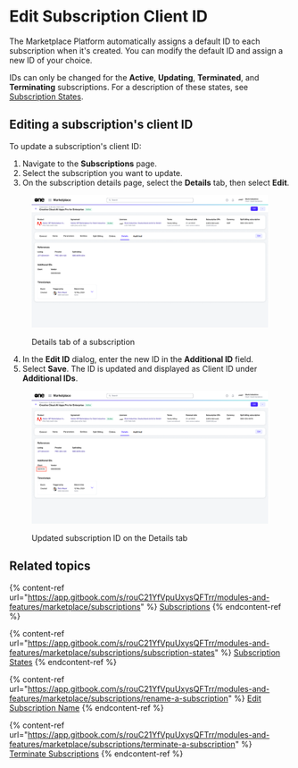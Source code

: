 # Edit Subscription Client ID

The Marketplace Platform automatically assigns a default ID to each subscription when it's created. You can modify the default ID and assign a new ID of your choice.

IDs can only be changed for the **Active**, **Updating**, **Terminated**, and **Terminating** subscriptions. For a description of these states, see [Subscription States](subscription-states.md).

## Editing a subscription's client ID

To update a subscription's client ID:

1. Navigate to the **Subscriptions** page.
2. Select the subscription you want to update.
3. On the subscription details page, select the **Details** tab, then select **Edit**.&#x20;

<figure><img src="../../../.gitbook/assets/subscription_details_tab.png" alt=""><figcaption><p>Details tab of a subscription</p></figcaption></figure>

4. In the **Edit ID** dialog, enter the new ID in the **Additional ID** field.&#x20;
5. Select **Save**. The ID is updated and displayed as Client ID under **Additional IDs**.&#x20;

<figure><img src="../../../.gitbook/assets/subscription_additional_ID.png" alt=""><figcaption><p>Updated subscription ID on the Details tab</p></figcaption></figure>

## Related topics

{% content-ref url="https://app.gitbook.com/s/rouC21YfVpuUxysQFTrr/modules-and-features/marketplace/subscriptions" %}
[Subscriptions](https://app.gitbook.com/s/rouC21YfVpuUxysQFTrr/modules-and-features/marketplace/subscriptions)
{% endcontent-ref %}

{% content-ref url="https://app.gitbook.com/s/rouC21YfVpuUxysQFTrr/modules-and-features/marketplace/subscriptions/subscription-states" %}
[Subscription States](https://app.gitbook.com/s/rouC21YfVpuUxysQFTrr/modules-and-features/marketplace/subscriptions/subscription-states)
{% endcontent-ref %}

{% content-ref url="https://app.gitbook.com/s/rouC21YfVpuUxysQFTrr/modules-and-features/marketplace/subscriptions/rename-a-subscription" %}
[Edit Subscription Name](https://app.gitbook.com/s/rouC21YfVpuUxysQFTrr/modules-and-features/marketplace/subscriptions/rename-a-subscription)
{% endcontent-ref %}

{% content-ref url="https://app.gitbook.com/s/rouC21YfVpuUxysQFTrr/modules-and-features/marketplace/subscriptions/terminate-a-subscription" %}
[Terminate Subscriptions](https://app.gitbook.com/s/rouC21YfVpuUxysQFTrr/modules-and-features/marketplace/subscriptions/terminate-a-subscription)
{% endcontent-ref %}
